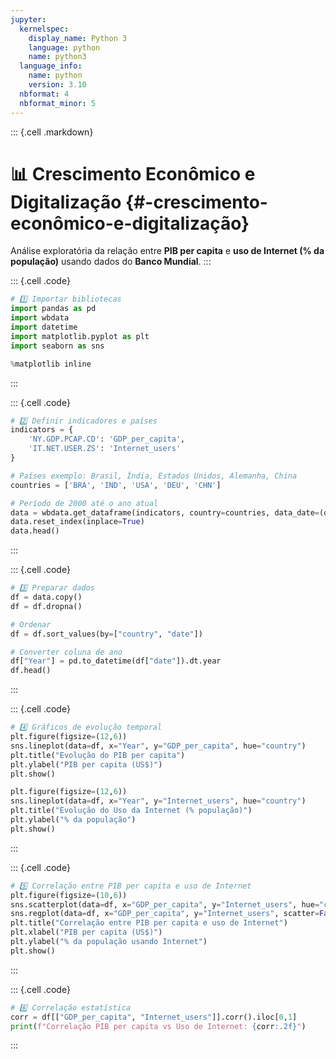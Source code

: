 ```yaml
---
jupyter:
  kernelspec:
    display_name: Python 3
    language: python
    name: python3
  language_info:
    name: python
    version: 3.10
  nbformat: 4
  nbformat_minor: 5
---
```


::: {.cell .markdown}
# 📊 Crescimento Econômico e Digitalização {#-crescimento-econômico-e-digitalização}

Análise exploratória da relação entre **PIB per capita** e **uso de
Internet (% da população)** usando dados do **Banco Mundial**.
:::

::: {.cell .code}
``` python
# 1️⃣ Importar bibliotecas
import pandas as pd
import wbdata
import datetime
import matplotlib.pyplot as plt
import seaborn as sns

%matplotlib inline
```
:::

::: {.cell .code}
``` python
# 2️⃣ Definir indicadores e países
indicators = {
    'NY.GDP.PCAP.CD': 'GDP_per_capita',
    'IT.NET.USER.ZS': 'Internet_users'
}

# Países exemplo: Brasil, Índia, Estados Unidos, Alemanha, China
countries = ['BRA', 'IND', 'USA', 'DEU', 'CHN']

# Período de 2000 até o ano atual
data = wbdata.get_dataframe(indicators, country=countries, data_date=(datetime.datetime(2000, 1, 1), datetime.datetime.now()))
data.reset_index(inplace=True)
data.head()
```
:::

::: {.cell .code}
``` python
# 3️⃣ Preparar dados
df = data.copy()
df = df.dropna()

# Ordenar
df = df.sort_values(by=["country", "date"])

# Converter coluna de ano
df["Year"] = pd.to_datetime(df["date"]).dt.year
df.head()
```
:::

::: {.cell .code}
``` python
# 4️⃣ Gráficos de evolução temporal
plt.figure(figsize=(12,6))
sns.lineplot(data=df, x="Year", y="GDP_per_capita", hue="country")
plt.title("Evolução do PIB per capita")
plt.ylabel("PIB per capita (US$)")
plt.show()

plt.figure(figsize=(12,6))
sns.lineplot(data=df, x="Year", y="Internet_users", hue="country")
plt.title("Evolução do Uso da Internet (% população)")
plt.ylabel("% da população")
plt.show()
```
:::

::: {.cell .code}
``` python
# 5️⃣ Correlação entre PIB per capita e uso de Internet
plt.figure(figsize=(10,6))
sns.scatterplot(data=df, x="GDP_per_capita", y="Internet_users", hue="country")
sns.regplot(data=df, x="GDP_per_capita", y="Internet_users", scatter=False, ci=None, color='black')
plt.title("Correlação entre PIB per capita e uso de Internet")
plt.xlabel("PIB per capita (US$)")
plt.ylabel("% da população usando Internet")
plt.show()
```
:::

::: {.cell .code}
``` python
# 6️⃣ Correlação estatística
corr = df[["GDP_per_capita", "Internet_users"]].corr().iloc[0,1]
print(f"Correlação PIB per capita vs Uso de Internet: {corr:.2f}")
```
:::
